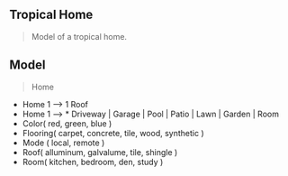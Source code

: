 Tropical Home
-------------
>Model of a tropical home.

Model
-----
>Home
* Home 1 --> 1 Roof
* Home 1 --> * Driveway | Garage | Pool | Patio | Lawn | Garden | Room
* Color( red, green, blue )
* Flooring( carpet, concrete, tile, wood, synthetic )
* Mode ( local, remote )
* Roof( alluminum, galvalume, tile, shingle )
* Room( kitchen, bedroom, den, study )